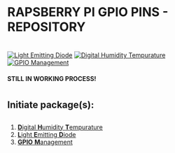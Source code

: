 # RAPSBERRY PI GPIO PINS - REPOSITORY <h1> 

[![Light Emitting Diode](https://github.com/lyscm/lyscm.rpi.gpio-pins/actions/workflows/light-emitting-diode-CI.yml/badge.svg?branch=master)](https://github.com/lyscm/lyscm.rpi.gpio-pins/actions/workflows/light-emitting-diode-CI.yml) 
[![Digital Humidity Tempurature](https://github.com/lyscm/lyscm.rpi.gpio-pins/actions/workflows/digital-humidity-tempurature-CI.yml/badge.svg?branch=master)](https://github.com/lyscm/lyscm.rpi.gpio-pins/actions/workflows/digital-humidity-tempurature-CI.yml)
[![GPIO Management](https://github.com/lyscm/lyscm.rpi.gpio-pins/actions/workflows/gpio-management-CI.yml/badge.svg?branch=master)](https://github.com/lyscm/lyscm.rpi.gpio-pins/actions/workflows/gpio-management-CI.yml)

#### STILL IN WORKING PROCESS!

#  <h1> 
## Initiate package(s): <h2> 

1. [**D**igital **H**umidity **T**empurature](digital-humidity-tempurature/README.md)
2. [**L**ight **E**mitting **D**iode](light-emitting-diode/README.md)
3. [**GPIO** **M**anagement](gpio-management/README.md)
    

